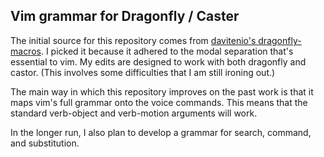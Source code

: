 ## Vim grammar for Dragonfly / Caster
The initial source for this repository comes from [davitenio's dragonfly-macros](https://github.com/davitenio/dragonfly-macros). I picked it because it adhered to the modal separation that's essential to vim. My edits are designed to work with both dragonfly and castor. (This involves some difficulties that I am still ironing out.)

The main way in which this repository improves on the past work is that it maps vim's full grammar onto the voice commands. This means that the standard verb-object and verb-motion arguments will work.

In the longer run, I also plan to develop a grammar for search, command, and substitution.
